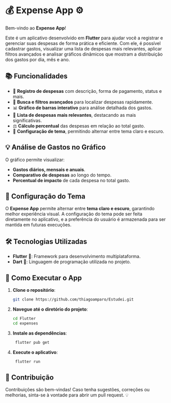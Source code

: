 # 💰 **Expense App** ⚙️  

Bem-vindo ao **Expense App**!  

Este é um aplicativo desenvolvido em **Flutter** para ajudar você a registrar e gerenciar suas despesas de forma prática e eficiente. Com ele, é possível cadastrar gastos, visualizar uma lista de despesas mais relevantes, aplicar filtros avançados e analisar gráficos dinâmicos que mostram a distribuição dos gastos por dia, mês e ano.  

## 📚 **Funcionalidades**  

- 📅 **Registro de despesas** com descrição, forma de pagamento, status e mais.  
- 🔎 **Busca e filtros avançados** para localizar despesas rapidamente.  
- 📊 **Gráfico de barras interativo** para análise detalhada dos gastos.  
- 🌟 **Lista de despesas mais relevantes**, destacando as mais significativas.  
- ⚖️ **Cálculo percentual** das despesas em relação ao total gasto.
- 🎨 **Configuração de tema**, permitindo alternar entre tema claro e escuro.  

## 💡 **Análise de Gastos no Gráfico**  

O gráfico permite visualizar:  

- **Gastos diários, mensais e anuais**.  
- **Comparativo de despesas** ao longo do tempo.  
- **Percentual de impacto** de cada despesa no total gasto.  

## 🎨 **Configuração do Tema**  

O **Expense App** permite alternar entre **tema claro e escuro**, garantindo melhor experiência visual. A configuração do tema pode ser feita diretamente no aplicativo, e a preferência do usuário é armazenada para ser mantida em futuras execuções.  

## 🛠️ **Tecnologias Utilizadas**  

- **Flutter** 🦋: Framework para desenvolvimento multiplataforma.  
- **Dart** 🦄: Linguagem de programação utilizada no projeto.  

## 🚀 **Como Executar o App**  

1. **Clone o repositório**:
   ```bash
   git clone https://github.com/thiagoamparo/Estudei.git
    ```
2. **Navegue até o diretório do projeto**:
   ```bash
   cd Flutter
   cd expenses
    ```
3. **Instale as dependências**:
   ```bash
    flutter pub get
    ```
4. **Execute o aplicativo**:
   ```bash
    flutter run
    ```

## 🤝 **Contribuição**  

Contribuições são bem-vindas! Caso tenha sugestões, correções ou melhorias, sinta-se à vontade para abrir um pull request. 💡  